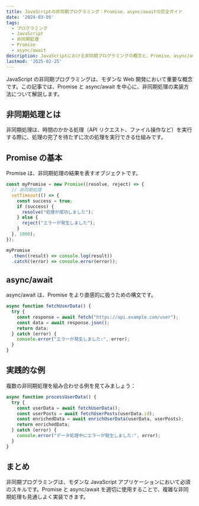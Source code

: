 ```yaml
---
title: JavaScriptの非同期プログラミング：Promise、async/awaitの完全ガイド
date: '2024-03-05'
tags:
  - プログラミング
  - JavaScript
  - 非同期処理
  - Promise
  - async/await
description: JavaScriptにおける非同期プログラミングの概念と、Promise、async/awaitを使用した実装方法について詳しく解説します。
lastmod: '2025-02-25'
---
```


JavaScript の非同期プログラミングは、モダンな Web 開発において重要な概念です。この記事では、Promise と async/await を中心に、非同期処理の実装方法について解説します。

## 非同期処理とは

非同期処理は、時間のかかる処理（API リクエスト、ファイル操作など）を実行する際に、処理の完了を待たずに次の処理を実行できる仕組みです。

## Promise の基本

Promise は、非同期処理の結果を表すオブジェクトです。

```javascript
const myPromise = new Promise((resolve, reject) => {
  // 非同期処理
  setTimeout(() => {
    const success = true;
    if (success) {
      resolve("処理が成功しました");
    } else {
      reject("エラーが発生しました");
    }
  }, 1000);
});

myPromise
  .then((result) => console.log(result))
  .catch((error) => console.error(error));
```

## async/await

async/await は、Promise をより直感的に扱うための構文です。

```javascript
async function fetchUserData() {
  try {
    const response = await fetch("https://api.example.com/user");
    const data = await response.json();
    return data;
  } catch (error) {
    console.error("エラーが発生しました:", error);
  }
}
```

## 実践的な例

複数の非同期処理を組み合わせる例を見てみましょう：

```javascript
async function processUserData() {
  try {
    const userData = await fetchUserData();
    const userPosts = await fetchUserPosts(userData.id);
    const enrichedData = await enrichUserData(userData, userPosts);
    return enrichedData;
  } catch (error) {
    console.error("データ処理中にエラーが発生しました:", error);
  }
}
```

## まとめ

非同期プログラミングは、モダンな JavaScript アプリケーションにおいて必須のスキルです。Promise と async/await を適切に使用することで、複雑な非同期処理も見通しよく実装できます。
